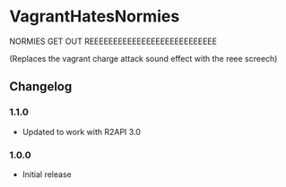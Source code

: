 # VagrantHatesNormies
NORMIES GET OUT REEEEEEEEEEEEEEEEEEEEEEEEEEE

(Replaces the vagrant charge attack sound effect with the reee screech)

## Changelog

### 1.1.0
- Updated to work with R2API 3.0

### 1.0.0
- Initial release